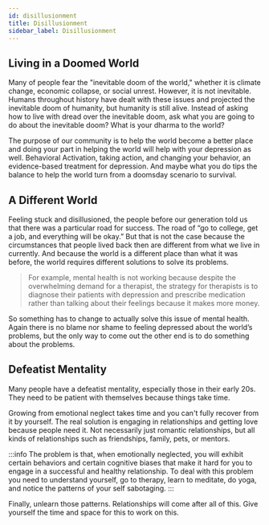 ```yaml
---
id: disillusionment
title: Disillusionment
sidebar_label: Disillusionment
---
```


## Living in a Doomed World
Many of people fear the "inevitable doom of the world," whether it is climate change, economic collapse, or social unrest. However, it is not inevitable. Humans throughout history have dealt with these issues and projected the inevitable doom of humanity, but humanity is still alive. Instead of asking how to live with dread over the inevitable doom, ask what you are going to do about the inevitable doom? What is your dharma to the world?

The purpose of our community is to help the world become a better place and doing your part in helping the world will help with your depression as well. Behavioral Activation, taking action, and changing your behavior, an evidence-based treatment for depression. And maybe what you do tips the balance to help the world turn from a doomsday scenario to survival.

## A Different World
Feeling stuck and disillusioned, the people before our generation told us that there was a particular road for success. The road of “go to college, get a job, and everything will be okay.” But that is not the case because the circumstances that people lived back then are different from what we live in currently. And because the world is a different place than what it was before, the world requires different solutions to solve its problems.

> For example, mental health is not working because despite the overwhelming demand for a therapist, the strategy for therapists is to diagnose their patients with depression and prescribe medication rather than talking about their feelings because it makes more money.

So something has to change to actually solve this issue of mental health. Again there is no blame nor shame to feeling depressed about the world’s problems, but the only way to come out the other end is to do something about the problems.

## Defeatist Mentality
Many people have a defeatist mentality, especially those in their early 20s. They need to be patient with themselves because things take time.

Growing from emotional neglect takes time and you can't fully recover from it by yourself. The real solution is engaging in relationships and getting love because people need it. Not necessarily just romantic relationships, but all kinds of relationships such as friendships, family, pets, or mentors.

:::info
The problem is that, when emotionally neglected, you will exhibit certain behaviors and certain cognitive biases that make it hard for you to engage in a successful and healthy relationship. To deal with this problem you need to understand yourself, go to therapy, learn to meditate, do yoga, and notice the patterns of your self sabotaging.
:::

Finally, unlearn those patterns. Relationships will come after all of this. Give yourself the time and space for this to work on this.